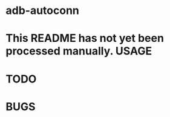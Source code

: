 adb-autoconn
======
This README has not yet been processed manually.
USAGE
======
TODO
======
BUGS
======
